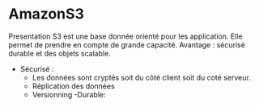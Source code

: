 # AmazonS3

Presentation 
S3 est une base donnée orienté pour les application. Elle permet de prendre en compte de grande capacité. 
Avantage : sécurisé durable et des objets scalable.

- Sécurisé  : 
	-  Les données sont cryptés soit du côté client soit du coté serveur.
	- Réplication des données
	- Versionning
-Durable:

<!--stackedit_data:
eyJoaXN0b3J5IjpbMTI3ODUzNDI1NSwtNjU3NjUwMDg3XX0=
-->